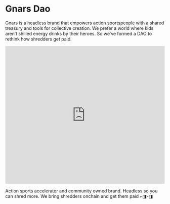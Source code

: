 # Gnars Dao

Gnars is a headless brand that empowers action sportspeople with a shared treasury and tools for collective creation. We prefer a world where kids aren’t shilled energy drinks by their heroes. So we’ve formed a DAO to rethink how shredders get paid.

<div className="youtubeVideo flex items-center justify-center">
<iframe width="100%" height="435" src="https://www.youtube.com/embed/61xVd5wjQ2M?si=h2tLPbhkyhu8Mlxa" title="YouTube video player" frameborder="0" allow="accelerometer; autoplay; clipboard-write; encrypted-media; gyroscope; picture-in-picture; web-share" referrerpolicy="strict-origin-when-cross-origin" allowfullscreen></iframe>
</div>

Action sports accelerator and community owned brand. Headless so you can shred more. We bring shredders onchain and get them paid ⌐◨-◨
